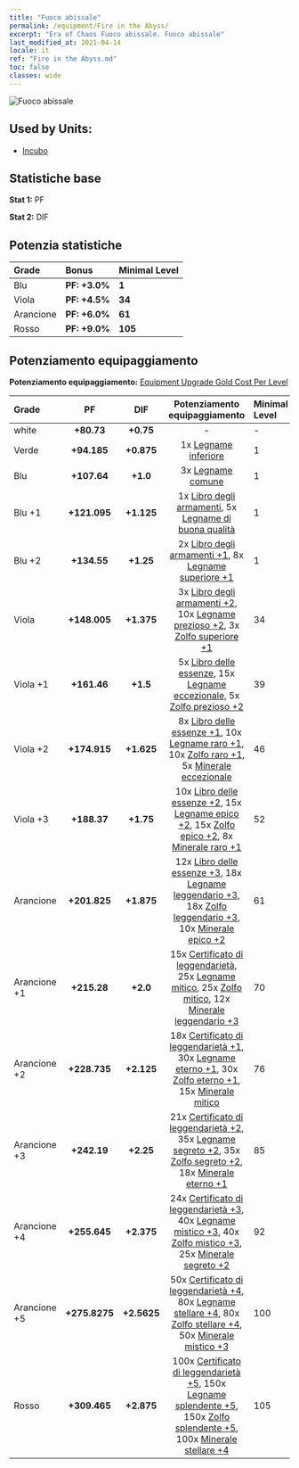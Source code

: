 ```yaml
---
title: "Fuoco abissale"
permalink: /equipment/Fire in the Abyss/
excerpt: "Era of Chaos Fuoco abissale. Fuoco abissale"
last_modified_at: 2021-04-14
locale: it
ref: "Fire in the Abyss.md"
toc: false
classes: wide
---
```


  ![Fuoco abissale](/images/e/e_5082.png)

## Used by Units:

* [Incubo](/it/units/Nightmare/) 


## Statistiche base
 **Stat 1:** PF

 **Stat 2:** DIF

## Potenzia statistiche

  |     Grade    |   Bonus | Minimal Level | 
  |:-------------|:--------|:--------------| 
  | Blu | **PF: +3.0%** | **1** | 
  | Viola | **PF: +4.5%** | **34** | 
  | Arancione | **PF: +6.0%** | **61** | 
  | Rosso | **PF: +9.0%** | **105** | 


## Potenziamento equipaggiamento
 **Potenziamento equipaggiamento:** [Equipment Upgrade Gold Cost Per Level](/equipment/EquipmentUpgradeCostPerLevel/) 

  |          Grade      | PF | DIF | Potenziamento equipaggiamento | Minimal Level |
  |:--------------------|:---------:|:---------:|:----------------:|:--------------|
  | white | **+80.73** | **+0.75** | - | - |
  | Verde | **+94.185** | **+0.875** | 1x [Legname inferiore](/it/Items/mat_1/) | 1 |
  | Blu | **+107.64** | **+1.0** | 3x [Legname comune](/it/Items/mat_7/) | 1 |
  | Blu +1 | **+121.095** | **+1.125** | 1x [Libro degli armamenti](/it/Items/mat_18/), 5x [Legname di buona qualità](/it/Items/mat_13/) | 1 |
  | Blu +2 | **+134.55** | **+1.25** | 2x [Libro degli armamenti +1](/it/Items/mat_25/), 8x [Legname superiore +1](/it/Items/mat_20/) | 1 |
  | Viola | **+148.005** | **+1.375** | 3x [Libro degli armamenti +2](/it/Items/mat_32/), 10x [Legname prezioso +2](/it/Items/mat_27/), 3x [Zolfo superiore +1](/it/Items/mat_22/) | 34 |
  | Viola +1 | **+161.46** | **+1.5** | 5x [Libro delle essenze](/it/Items/mat_39/), 15x [Legname eccezionale](/it/Items/mat_34/), 5x [Zolfo prezioso +2](/it/Items/mat_29/) | 39 |
  | Viola +2 | **+174.915** | **+1.625** | 8x [Libro delle essenze +1](/it/Items/mat_46/), 10x [Legname raro +1](/it/Items/mat_41/), 10x [Zolfo raro +1](/it/Items/mat_43/), 5x [Minerale eccezionale](/it/Items/mat_33/) | 46 |
  | Viola +3 | **+188.37** | **+1.75** | 10x [Libro delle essenze +2](/it/Items/mat_53/), 15x [Legname epico +2](/it/Items/mat_48/), 15x [Zolfo epico +2](/it/Items/mat_50/), 8x [Minerale raro +1](/it/Items/mat_40/) | 52 |
  | Arancione | **+201.825** | **+1.875** | 12x [Libro delle essenze +3](/it/Items/mat_60/), 18x [Legname leggendario +3](/it/Items/mat_55/), 18x [Zolfo leggendario +3](/it/Items/mat_57/), 10x [Minerale epico +2](/it/Items/mat_47/) | 61 |
  | Arancione +1 | **+215.28** | **+2.0** | 15x [Certificato di leggendarietà](/it/Items/mat_67/), 25x [Legname mitico](/it/Items/mat_62/), 25x [Zolfo mitico](/it/Items/mat_64/), 12x [Minerale leggendario +3](/it/Items/mat_54/) | 70 |
  | Arancione +2 | **+228.735** | **+2.125** | 18x [Certificato di leggendarietà +1](/it/Items/mat_74/), 30x [Legname eterno +1](/it/Items/mat_69/), 30x [Zolfo eterno +1](/it/Items/mat_71/), 15x [Minerale mitico](/it/Items/mat_61/) | 76 |
  | Arancione +3 | **+242.19** | **+2.25** | 21x [Certificato di leggendarietà +2](/it/Items/mat_81/), 35x [Legname segreto +2](/it/Items/mat_76/), 35x [Zolfo segreto +2](/it/Items/mat_78/), 18x [Minerale eterno +1](/it/Items/mat_68/) | 85 |
  | Arancione +4 | **+255.645** | **+2.375** | 24x [Certificato di leggendarietà +3](/it/Items/mat_88/), 40x [Legname mistico +3](/it/Items/mat_83/), 40x [Zolfo mistico +3](/it/Items/mat_85/), 25x [Minerale segreto +2](/it/Items/mat_75/) | 92 |
  | Arancione +5 | **+275.8275** | **+2.5625** | 50x [Certificato di leggendarietà +4](/it/Items/mat_95/), 80x [Legname stellare +4](/it/Items/mat_90/), 80x [Zolfo stellare +4](/it/Items/mat_92/), 50x [Minerale mistico +3](/it/Items/mat_82/) | 100 |
  | Rosso | **+309.465** | **+2.875** | 100x [Certificato di leggendarietà +5](/it/Items/mat_102/), 150x [Legname splendente +5](/it/Items/mat_97/), 150x [Zolfo splendente +5](/it/Items/mat_99/), 100x [Minerale stellare +4](/it/Items/mat_89/) | 105 |

